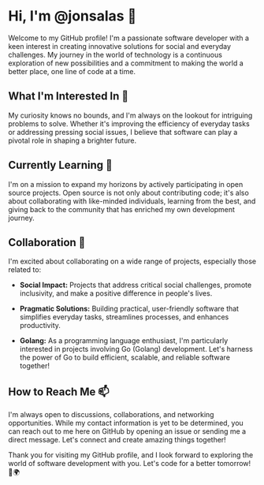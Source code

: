 # Hi, I'm @jonsalas 👋

Welcome to my GitHub profile! I'm a passionate software developer with a keen interest in creating innovative solutions for social and everyday challenges. My journey in the world of technology is a continuous exploration of new possibilities and a commitment to making the world a better place, one line of code at a time.

## What I'm Interested In 👀

My curiosity knows no bounds, and I'm always on the lookout for intriguing problems to solve. Whether it's improving the efficiency of everyday tasks or addressing pressing social issues, I believe that software can play a pivotal role in shaping a brighter future.

## Currently Learning 🌱

I'm on a mission to expand my horizons by actively participating in open source projects. Open source is not only about contributing code; it's also about collaborating with like-minded individuals, learning from the best, and giving back to the community that has enriched my own development journey.

## Collaboration 💞️

I'm excited about collaborating on a wide range of projects, especially those related to:

- **Social Impact:** Projects that address critical social challenges, promote inclusivity, and make a positive difference in people's lives.

- **Pragmatic Solutions:** Building practical, user-friendly software that simplifies everyday tasks, streamlines processes, and enhances productivity.

- **Golang:** As a programming language enthusiast, I'm particularly interested in projects involving Go (Golang) development. Let's harness the power of Go to build efficient, scalable, and reliable software together!

## How to Reach Me 📫

I'm always open to discussions, collaborations, and networking opportunities. While my contact information is yet to be determined, you can reach out to me here on GitHub by opening an issue or sending me a direct message. Let's connect and create amazing things together!

Thank you for visiting my GitHub profile, and I look forward to exploring the world of software development with you. Let's code for a better tomorrow! 🚀🌍

<!---
jonsalas/jonsalas is a ✨ special ✨ repository because its `README.md` (this file) appears on your GitHub profile.
You can click the Preview link to take a look at your changes.
--->
